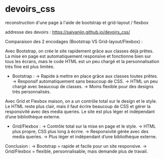 # devoirs_css
reconstruction d'une page à l'aide de bootstrap et grid-layout / flexbox

addresse des devoirs : https://saiyanjin.github.io/devoirs_css/

Comparaison des 2 encodages (Bootstrap VS Grid-layout/Flexbox) :

Avec Bootstrap, on crée le site rapidement grâce aux classes déjà prêtes. La mise en page est automatiquement responsive et fonctionne bien sur tous les écrans, mais le code HTML est un peu chargé et la personnalisation très fine est plus limitée.
  - Bootstrap :
    -> Rapide à mettre en place grâce aux classes toutes prêtes.
    -> Responsif automatiquement sans beaucoup de CSS.
    -> HTML un peu chargé avec beaucoup de classes.
    -> Moins flexible pour des designs très personnalisés.

Avec Grid et Flexbox maison, on a un contrôle total sur le design et le style. Le HTML reste plus clair, mais il faut écrire beaucoup de CSS et gérer la responsivité avec des media queries. Le site est plus léger et indépendant d’une bibliothèque externe.
  - Grid/Flexbox :
    -> Contrôle total sur la mise en page et le style.
    -> HTML plus propre, CSS plus long à écrire.
    -> Responsivité gérée avec des media queries.
    -> Plus léger et indépendant d’une bibliothèque externe.

Conclusion :
  -> Bootstrap = rapide et facile pour un site responsive.
  -> Grid/Flexbox = flexible, personnalisable, mais demande plus de travail.
